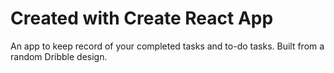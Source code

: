 # Created with Create React App

An app to keep record of your completed tasks and to-do tasks. Built from a random Dribble design.
